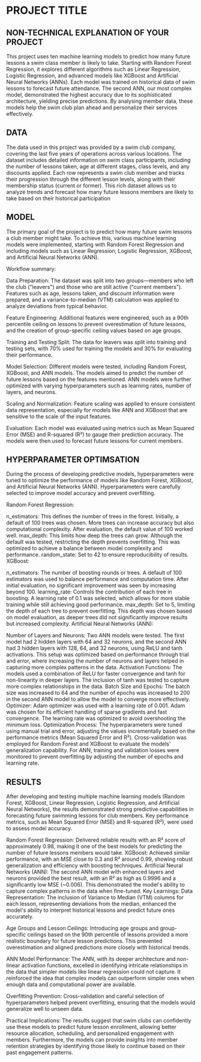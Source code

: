 # PROJECT TITLE 


## NON-TECHNICAL EXPLANATION OF YOUR PROJECT
This project uses ten machine learning models to predict how many future lessons a swim class member is likely to take. Starting with Random Forest Regression, it explores different algorithms such as Linear Regression, Logistic Regression, and advanced models like XGBoost and Artificial Neural Networks (ANNs). Each model was trained on historical data of swim lessons to forecast future attendance. The second ANN, our most complex model, demonstrated the highest accuracy due to its sophisticated architecture, yielding precise predictions. By analysing member data, these models help the swim club plan ahead and personalize their services effectively.

## DATA
The data used in this project was provided by a swim club company, covering the last five years of operations across various locations. The dataset includes detailed information on swim class participants, including the number of lessons taken, age at different stages, class levels, and any discounts applied. Each row represents a swim club member and tracks their progression through the different lesson levels, along with their membership status (current or former). This rich dataset allows us to analyze trends and forecast how many future lessons members are likely to take based on their historical participation

## MODEL 
The primary goal of the project is to predict how many future swim lessons a club member might take. To achieve this, various machine learning models were implemented, starting with Random Forest Regression and including models such as Linear Regression, Logistic Regression, XGBoost, and Artificial Neural Networks (ANN).

Workflow summary:

Data Preparation: The dataset was split into two groups—members who left the club ("leavers") and those who are still active ("current members"). Features such as age, lessons taken, and discount information were prepared, and a variance-to-median (VTM) calculation was applied to analyze deviations from typical behavior.

Feature Engineering: Additional features were engineered, such as a 90th percentile ceiling on lessons to prevent overestimation of future lessons, and the creation of group-specific ceiling values based on age groups.

Training and Testing Split: The data for leavers was split into training and testing sets, with 70% used for training the models and 30% for evaluating their performance.

Model Selection: Different models were tested, including Random Forest, XGBoost, and ANN models. The models aimed to predict the number of future lessons based on the features mentioned. ANN models were further optimized with varying hyperparameters such as learning rates, number of layers, and neurons.

Scaling and Normalization: Feature scaling was applied to ensure consistent data representation, especially for models like ANN and XGBoost that are sensitive to the scale of the input features.

Evaluation: Each model was evaluated using metrics such as Mean Squared Error (MSE) and R-squared (R²) to gauge their prediction accuracy. The models were then used to forecast future lessons for current members.

## HYPERPARAMETER OPTIMSATION
During the process of developing predictive models, hyperparameters were tuned to optimize the performance of models like Random Forest, XGBoost, and Artificial Neural Networks (ANN). Hyperparameters were carefully selected to improve model accuracy and prevent overfitting.

Random Forest Regression:

n_estimators: This defines the number of trees in the forest. Initially, a default of 100 trees was chosen. More trees can increase accuracy but also computational complexity. After evaluation, the default value of 100 worked well.
max_depth: This limits how deep the trees can grow. Although the default was tested, restricting the depth prevents overfitting. This was optimized to achieve a balance between model complexity and performance.
random_state: Set to 42 to ensure reproducibility of results.
XGBoost:

n_estimators: The number of boosting rounds or trees. A default of 100 estimators was used to balance performance and computation time. After initial evaluation, no significant improvement was seen by increasing beyond 100.
learning_rate: Controls the contribution of each tree in boosting. A learning rate of 0.1 was selected, which allows for more stable training while still achieving good performance.
max_depth: Set to 5, limiting the depth of each tree to prevent overfitting. This depth was chosen based on model evaluation, as deeper trees did not significantly improve results but increased complexity.
Artificial Neural Networks (ANN):

Number of Layers and Neurons: Two ANN models were tested. The first model had 2 hidden layers with 64 and 32 neurons, and the second ANN had 3 hidden layers with 128, 64, and 32 neurons, using ReLU and tanh activations. This setup was optimized based on performance through trial and error, where increasing the number of neurons and layers helped in capturing more complex patterns in the data.
Activation Functions: The models used a combination of ReLU for faster convergence and tanh for non-linearity in deeper layers. The inclusion of tanh was tested to capture more complex relationships in the data.
Batch Size and Epochs: The batch size was increased to 64 and the number of epochs was increased to 200 in the second ANN model to allow the model to converge more effectively.
Optimizer: Adam optimizer was used with a learning rate of 0.001. Adam was chosen for its efficient handling of sparse gradients and fast convergence. The learning rate was optimized to avoid overshooting the minimum loss.
Optimization Process:
The hyperparameters were tuned using manual trial and error, adjusting the values incrementally based on the performance metrics (Mean Squared Error and R²). Cross-validation was employed for Random Forest and XGBoost to evaluate the models' generalization capability. For ANN, training and validation losses were monitored to prevent overfitting by adjusting the number of epochs and learning rate.

## RESULTS
After developing and testing multiple machine learning models (Random Forest, XGBoost, Linear Regression, Logistic Regression, and Artificial Neural Networks), the results demonstrated strong predictive capabilities in forecasting future swimming lessons for club members. Key performance metrics, such as Mean Squared Error (MSE) and R-squared (R²), were used to assess model accuracy.

Random Forest Regression: Delivered reliable results with an R² score of approximately 0.98, making it one of the best models for predicting the number of future lessons members would take.
XGBoost: Achieved similar performance, with an MSE close to 0.3 and R² around 0.99, showing robust generalization and efficiency with boosting techniques.
Artificial Neural Networks (ANN): The second ANN model with enhanced layers and neurons provided the best result, with an R² as high as 0.9996 and a significantly low MSE (~0.006). This demonstrated the model's ability to capture complex patterns in the data when fine-tuned.
Key Learnings:
Data Representation: The inclusion of Variance to Median (VTM) columns for each lesson, representing deviations from the median, enhanced the model's ability to interpret historical lessons and predict future ones accurately.

Age Groups and Lesson Ceilings: Introducing age groups and group-specific ceilings based on the 90th percentile of lessons provided a more realistic boundary for future lesson predictions. This prevented overestimation and aligned predictions more closely with historical trends.

ANN Model Performance: The ANN, with its deeper architecture and non-linear activation functions, excelled in identifying intricate relationships in the data that simpler models like linear regression could not capture. It reinforced the idea that complex models can outperform simpler ones when enough data and computational power are available.

Overfitting Prevention: Cross-validation and careful selection of hyperparameters helped prevent overfitting, ensuring that the models would generalize well to unseen data.

Practical Implications:
The results suggest that swim clubs can confidently use these models to predict future lesson enrollment, allowing better resource allocation, scheduling, and personalized engagement with members. Furthermore, the models can provide insights into member retention strategies by identifying those likely to continue based on their past engagement patterns.



